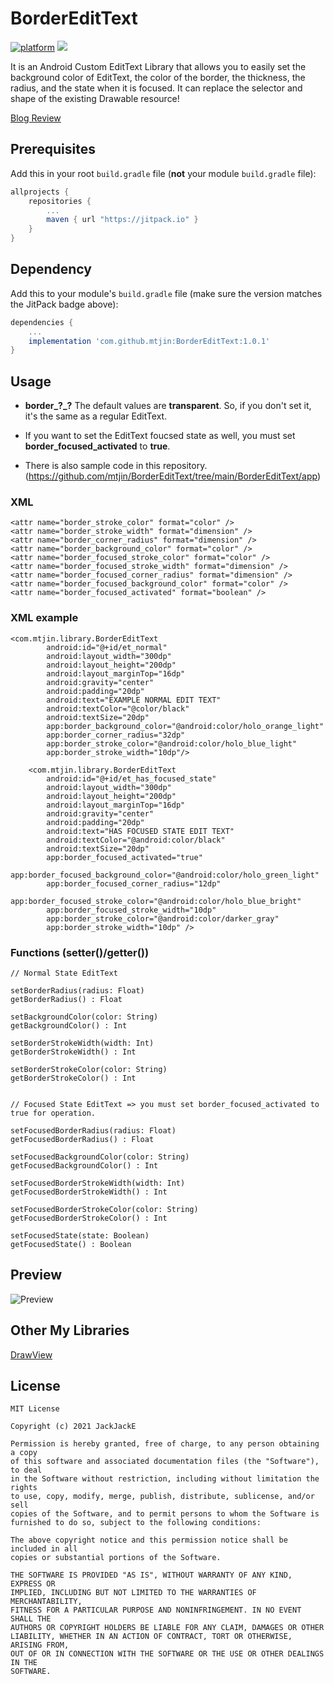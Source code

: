 # BorderEditText
[![platform](https://img.shields.io/badge/platform-Android-yellow.svg)](https://www.android.com)
[![](https://jitpack.io/v/mtjin/BorderEditText.svg)](https://jitpack.io/#mtjin/BorderEditText)


It is an Android Custom EditText Library that allows you to easily set the background color of EditText, the color of the border, the thickness, the radius, and the state when it is focused.
It can replace the selector and shape of the existing Drawable resource!

[Blog Review](https://youngest-programming.tistory.com/487)

## Prerequisites
Add this in your root `build.gradle` file (**not** your module `build.gradle` file):

```gradle
allprojects {
	repositories {
		...
		maven { url "https://jitpack.io" }
	}
}
```

## Dependency

Add this to your module's `build.gradle` file (make sure the version matches the JitPack badge above):

```gradle
dependencies {
	...
	implementation 'com.github.mtjin:BorderEditText:1.0.1'
}
```

## Usage

* **border_?_?** The default values ​​are **transparent**. So, if you don't set it, it's the same as a regular EditText.

* If you want to set the EditText foucsed state as well, you must set **border_focused_activated** to **true**.

* There is also sample code in this repository. (https://github.com/mtjin/BorderEditText/tree/main/BorderEditText/app)

### XML
```
<attr name="border_stroke_color" format="color" />
<attr name="border_stroke_width" format="dimension" />
<attr name="border_corner_radius" format="dimension" />
<attr name="border_background_color" format="color" />
<attr name="border_focused_stroke_color" format="color" />
<attr name="border_focused_stroke_width" format="dimension" />
<attr name="border_focused_corner_radius" format="dimension" />
<attr name="border_focused_background_color" format="color" />
<attr name="border_focused_activated" format="boolean" />
```
### XML example

```
<com.mtjin.library.BorderEditText
        android:id="@+id/et_normal"
        android:layout_width="300dp"
        android:layout_height="200dp"
        android:layout_marginTop="16dp"
        android:gravity="center"
        android:padding="20dp"
        android:text="EXAMPLE NORMAL EDIT TEXT"
        android:textColor="@color/black"
        android:textSize="20dp"
        app:border_background_color="@android:color/holo_orange_light"
        app:border_corner_radius="32dp"
        app:border_stroke_color="@android:color/holo_blue_light"
        app:border_stroke_width="10dp"/>

    <com.mtjin.library.BorderEditText
        android:id="@+id/et_has_focused_state"
        android:layout_width="300dp"
        android:layout_height="200dp"
        android:layout_marginTop="16dp"
        android:gravity="center"
        android:padding="20dp"
        android:text="HAS FOCUSED STATE EDIT TEXT"
        android:textColor="@android:color/black"
        android:textSize="20dp"
        app:border_focused_activated="true"
        app:border_focused_background_color="@android:color/holo_green_light"
        app:border_focused_corner_radius="12dp"
        app:border_focused_stroke_color="@android:color/holo_blue_bright"
        app:border_focused_stroke_width="10dp"
        app:border_stroke_color="@android:color/darker_gray"
        app:border_stroke_width="10dp" />
```

### Functions (setter()/getter())
```
// Normal State EditText

setBorderRadius(radius: Float) 
getBorderRadius() : Float

setBackgroundColor(color: String)
getBackgroundColor() : Int

setBorderStrokeWidth(width: Int)
getBorderStrokeWidth() : Int
 
setBorderStrokeColor(color: String)
getBorderStrokeColor() : Int


// Focused State EditText => you must set border_focused_activated to true for operation.

setFocusedBorderRadius(radius: Float)
getFocusedBorderRadius() : Float

setFocusedBackgroundColor(color: String)
getFocusedBackgroundColor() : Int

setFocusedBorderStrokeWidth(width: Int)
getFocusedBorderStrokeWidth() : Int

setFocusedBorderStrokeColor(color: String)
getFocusedBorderStrokeColor() : Int

setFocusedState(state: Boolean) 
getFocusedState() : Boolean
```

## Preview
![Preview](https://user-images.githubusercontent.com/37071007/106751477-8e9bac00-666c-11eb-9494-cc8b4183687e.gif)

## Other My Libraries
[DrawView](https://github.com/mtjin/DrawView)

## License
```
MIT License

Copyright (c) 2021 JackJackE

Permission is hereby granted, free of charge, to any person obtaining a copy
of this software and associated documentation files (the "Software"), to deal
in the Software without restriction, including without limitation the rights
to use, copy, modify, merge, publish, distribute, sublicense, and/or sell
copies of the Software, and to permit persons to whom the Software is
furnished to do so, subject to the following conditions:

The above copyright notice and this permission notice shall be included in all
copies or substantial portions of the Software.

THE SOFTWARE IS PROVIDED "AS IS", WITHOUT WARRANTY OF ANY KIND, EXPRESS OR
IMPLIED, INCLUDING BUT NOT LIMITED TO THE WARRANTIES OF MERCHANTABILITY,
FITNESS FOR A PARTICULAR PURPOSE AND NONINFRINGEMENT. IN NO EVENT SHALL THE
AUTHORS OR COPYRIGHT HOLDERS BE LIABLE FOR ANY CLAIM, DAMAGES OR OTHER
LIABILITY, WHETHER IN AN ACTION OF CONTRACT, TORT OR OTHERWISE, ARISING FROM,
OUT OF OR IN CONNECTION WITH THE SOFTWARE OR THE USE OR OTHER DEALINGS IN THE
SOFTWARE.
```
